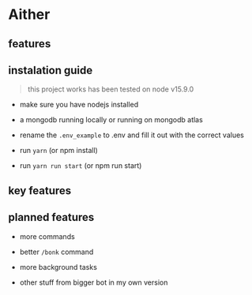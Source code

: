 # Aither

## features

## instalation guide

> this project works has been tested on node v15.9.0

- make sure you have nodejs installed

- a mongodb running locally or running on mongodb atlas

- rename the `.env_example` to .env and fill it out with the correct values

- run `yarn` (or npm install)

- run `yarn run start` (or npm run start)

## key features

## planned features

- more commands

- better `/bonk` command

- more background tasks

- other stuff from bigger bot in my own version
